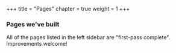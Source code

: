 +++
title = "Pages"
chapter = true
weight = 1
+++

### Pages we've built

All of the pages listed in the left sidebar are "first-pass complete".  Improvements welcome!
